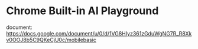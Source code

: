 # Chrome Built-in AI Playground

document: https://docs.google.com/document/u/0/d/1VG8HIyz361zGduWgNG7R_R8Xkv0OOJ8b5C9QKeCjU0c/mobilebasic
